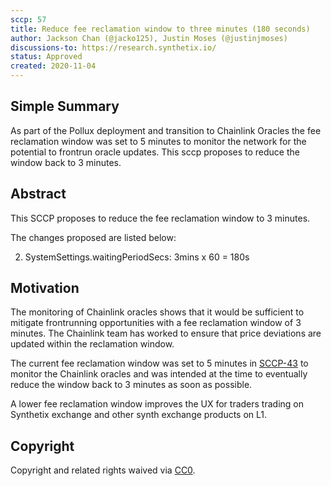 ```yaml
---
sccp: 57
title: Reduce fee reclamation window to three minutes (180 seconds)
author: Jackson Chan (@jacko125), Justin Moses (@justinjmoses)
discussions-to: https://research.synthetix.io/
status: Approved
created: 2020-11-04
---
```



## Simple Summary
<!--"If you can't explain it simply, you don't understand it well enough." Provide a simplified and layman-accessible explanation of the SCCP.-->
As part of the Pollux deployment and transition to Chainlink Oracles the fee reclamation window was set to 5 minutes to monitor the network for the potential to frontrun oracle updates. This sccp proposes to reduce the window back to 3 minutes.

## Abstract
<!--A short (~200 word) description of the variable change proposed.-->
This SCCP proposes to reduce the fee reclamation window to 3 minutes.

The changes proposed are listed below:

2. SystemSettings.waitingPeriodSecs: 3mins x 60 = 180s

## Motivation
<!--The motivation is critical for SCCPs that want to update variables within Synthetix. It should clearly explain why the existing variable is not incentive aligned. SCCP submissions without sufficient motivation may be rejected outright.-->
The monitoring of Chainlink oracles shows that it would be sufficient to mitigate frontrunning opportunities with a fee reclamation window of 3 minutes. The Chainlink team has worked to ensure that price deviations are updated within the reclamation window.

The current fee reclamation window was set to 5 minutes in [SCCP-43](.sccp-43.md) to monitor the Chainlink oracles and was intended at the time to eventually reduce the window back to 3 minutes as soon as possible.

A lower fee reclamation window improves the UX for traders trading on Synthetix exchange and other synth exchange products on L1.

## Copyright
Copyright and related rights waived via [CC0](https://creativecommons.org/publicdomain/zero/1.0/).
